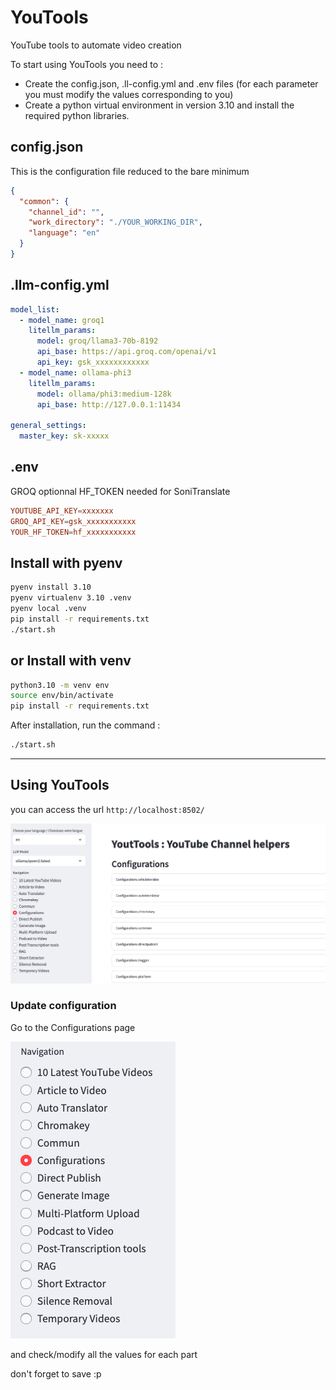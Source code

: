 # YouTools
YouTube tools to automate video creation

To start using YouTools you need to :
- Create the config.json, .ll-config.yml and .env files (for each parameter you must modify the values corresponding to you)
- Create a python virtual environment in version 3.10 and install the required python libraries.

## config.json
This is the configuration file reduced to the bare minimum

```json
{
  "common": {
    "channel_id": "",
    "work_directory": "./YOUR_WORKING_DIR",
    "language": "en"
  }
}
```

## .llm-config.yml
```yaml
model_list: 
  - model_name: groq1
    litellm_params:
      model: groq/llama3-70b-8192
      api_base: https://api.groq.com/openai/v1
      api_key: gsk_xxxxxxxxxxxx
  - model_name: ollama-phi3
    litellm_params:
      model: ollama/phi3:medium-128k
      api_base: http://127.0.0.1:11434

general_settings: 
  master_key: sk-xxxxx
```

## .env
GROQ optionnal
HF_TOKEN needed for SoniTranslate
```conf
YOUTUBE_API_KEY=xxxxxxx
GROQ_API_KEY=gsk_xxxxxxxxxxx 
YOUR_HF_TOKEN=hf_xxxxxxxxxxx
```

## Install with pyenv
```bash
pyenv install 3.10
pyenv virtualenv 3.10 .venv
pyenv local .venv
pip install -r requirements.txt
./start.sh
```

## or Install with venv
```bash
python3.10 -m venv env
source env/bin/activate
pip install -r requirements.txt
```

After installation, run the command :

```bash
./start.sh
```

---

## Using YouTools

you can access the url `http://localhost:8502/`

![YouTools Page](./docs/img/YouTools_page.png)

### Update configuration

Go to the Configurations page

![Config Panel](./docs/img/config_panel.png)

and check/modify all the values for each part

don't forget to save :p